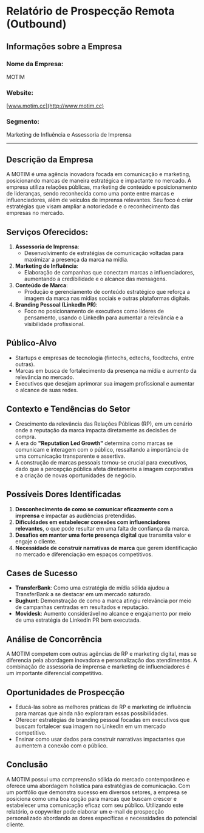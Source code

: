 # Relatório de Prospecção Remota (Outbound)

## Informações sobre a Empresa
### Nome da Empresa: 
MOTIM
### Website:
[www.motim.cc](http://www.motim.cc)
### Segmento:
Marketing de Influência e Assessoria de Imprensa

---

## Descrição da Empresa
A MOTIM é uma agência inovadora focada em comunicação e marketing, posicionando marcas de maneira estratégica e impactante no mercado. A empresa utiliza relações públicas, marketing de conteúdo e posicionamento de lideranças, sendo reconhecida como uma ponte entre marcas e influenciadores, além de veículos de imprensa relevantes. Seu foco é criar estratégias que visam ampliar a notoriedade e o reconhecimento das empresas no mercado.

## Serviços Oferecidos:
1. **Assessoria de Imprensa**: 
   - Desenvolvimento de estratégias de comunicação voltadas para maximizar a presença da marca na mídia.
2. **Marketing de Influência**: 
   - Elaboração de campanhas que conectam marcas a influenciadores, aumentando a credibilidade e o alcance das mensagens.
3. **Conteúdo de Marca**: 
   - Produção e gerenciamento de conteúdo estratégico que reforça a imagem da marca nas mídias sociais e outras plataformas digitais.
4. **Branding Pessoal (LinkedIn PR)**: 
   - Foco no posicionamento de executivos como líderes de pensamento, usando o LinkedIn para aumentar a relevância e a visibilidade profissional.

## Público-Alvo
- Startups e empresas de tecnologia (fintechs, edtechs, foodtechs, entre outras).
- Marcas em busca de fortalecimento da presença na mídia e aumento da relevância no mercado.
- Executivos que desejam aprimorar sua imagem profissional e aumentar o alcance de suas redes.

## Contexto e Tendências do Setor
- Crescimento da relevância das Relações Públicas (RP), em um cenário onde a reputação da marca impacta diretamente as decisões de compra.
- A era do **"Reputation Led Growth"** determina como marcas se comunicam e interagem com o público, ressaltando a importância de uma comunicação transparente e assertiva.
- A construção de marcas pessoais tornou-se crucial para executivos, dado que a percepção pública afeta diretamente a imagem corporativa e a criação de novas oportunidades de negócio.

## Possíveis Dores Identificadas
1. **Desconhecimento de como se comunicar eficazmente com a imprensa** e impactar as audiências pretendidas.
2. **Dificuldades em estabelecer conexões com influenciadores relevantes**, o que pode resultar em uma falta de confiança da marca.
3. **Desafios em manter uma forte presença digital** que transmita valor e engaje o cliente.
4. **Necessidade de construir narrativas de marca** que gerem identificação no mercado e diferenciação em espaços competitivos.

## Cases de Sucesso
- **TransferBank**: Como uma estratégia de mídia sólida ajudou a TransferBank a se destacar em um mercado saturado.
- **Bughunt**: Demonstração de como a marca atingiu relevância por meio de campanhas centradas em resultados e reputação.
- **Movidesk**: Aumento considerável no alcance e engajamento por meio de uma estratégia de LinkedIn PR bem executada.

## Análise de Concorrência
A MOTIM competem com outras agências de RP e marketing digital, mas se diferencia pela abordagem inovadora e personalização dos atendimentos. A combinação de assessoria de imprensa e marketing de influenciadores é um importante diferencial competitivo.

## Oportunidades de Prospecção
- Educá-las sobre as melhores práticas de RP e marketing de influência para marcas que ainda não exploraram essas possibilidades.
- Oferecer estratégias de branding pessoal focadas em executivos que buscam fortalecer sua imagem no LinkedIn em um mercado competitivo.
- Ensinar como usar dados para construir narrativas impactantes que aumentem a conexão com o público.

## Conclusão
A MOTIM possui uma compreensão sólida do mercado contemporâneo e oferece uma abordagem holística para estratégias de comunicação. Com um portfólio que demonstra sucesso em diversos setores, a empresa se posiciona como uma boa opção para marcas que buscam crescer e estabelecer uma comunicação eficaz com seu público. Utilizando este relatório, o copywriter pode elaborar um e-mail de prospecção personalizado abordando as dores específicas e necessidades do potencial cliente.